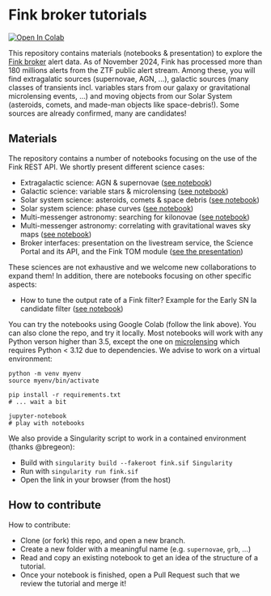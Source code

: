 # Fink broker tutorials

[![Open In Colab](https://colab.research.google.com/assets/colab-badge.svg)](https://colab.research.google.com/github/astrolabsoftware/fink-notebook-template/blob/main)

This repository contains materials (notebooks & presentation) to explore the [Fink broker](https://fink-broker.org) alert data. As of November 2024, Fink has processed more than 180 millions alerts from the ZTF public alert stream. Among these, you will find extragalatic sources (supernovae, AGN, ...), galactic sources (many classes of transients incl. variables stars from our galaxy or gravitational microlensing events, ...) and moving objects from our Solar System (asteroids, comets, and made-man objects like space-debris!). Some sources are already confirmed, many are candidates!

## Materials

The repository contains a number of notebooks focusing on the use of the Fink REST API. We shortly present different science cases:

- Extragalactic science: AGN & supernovae ([see notebook](extragalactic/extragalactic.ipynb))
- Galactic science: variable stars & microlensing ([see notebook](galactic/galactic.ipynb))
- Solar system science: asteroids, comets & space debris ([see notebook](sso/sso.ipynb))
- Solar system science: phase curves ([see notebook](sso/fink_sso_imcce.ipynb))
- Multi-messenger astronomy: searching for kilonovae ([see notebook](MMA/MMA.ipynb))
- Multi-messenger astronomy: correlating with gravitational waves sky maps ([see notebook](MMA/gravitational_waves.ipynb))
- Broker interfaces: presentation on the livestream service, the Science Portal and its API, and the Fink TOM module ([see the presentation](interfaces/README.md))

These sciences are not exhaustive and we welcome new collaborations to expand them! In addition, there are notebooks focusing on other specific aspects:

- How to tune the output rate of a Fink filter? Example for the Early SN Ia candidate filter ([see notebook](extragalactic/tuning_snia_output_rate.ipynb))

You can try the notebooks using Google Colab (follow the link above). You can also clone the repo, and try it locally. Most notebooks will work with any Python verson higher than 3.5, except the one on [microlensing](galactic/galactic.ipynb) which requires Python < 3.12 due to dependencies. We advise to work on a virtual environment:

```
python -m venv myenv
source myenv/bin/activate

pip install -r requirements.txt
# ... wait a bit

jupyter-notebook
# play with notebooks
```

We also provide a Singularity script to work in a contained environment (thanks @bregeon):

- Build with `singularity build --fakeroot fink.sif Singularity`
- Run with `singularity run fink.sif`
- Open the link in your browser (from the host)


## How to contribute

How to contribute:

- Clone (or fork) this repo, and open a new branch.
- Create a new folder with a meaningful name (e.g. `supernovae`, `grb`, ...)
- Read and copy an existing notebook to get an idea of the structure of a tutorial.
- Once your notebook is finished, open a Pull Request such that we review the tutorial and merge it!
